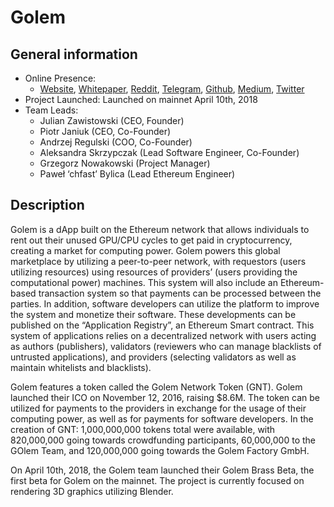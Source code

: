  # Golem
## General information

* Online Presence: 
  * [Website](https://golem.network/), [Whitepaper](http://golemproject.net/doc/DraftGolemProjectWhitepaper.pdf),  [Reddit](https://www.reddit.com/r/GolemProject/), [Telegram](https://t.me/GolemProject), [Github](https://github.com/golemfactory/golem), [Medium](https://blog.golemproject.net/), [Twitter](https://twitter.com/golemproject)
* Project Launched: Launched on mainnet April 10th, 2018  
* Team Leads: 
  * Julian Zawistowski (CEO, Founder)
  * Piotr Janiuk (CEO, Co-Founder)
  * Andrzej Regulski (COO, Co-Founder)
  * Aleksandra Skrzypczak (Lead Software Engineer, Co-Founder)
  * Grzegorz Nowakowski (Project Manager)
  * Paweł ‘chfast’ Bylica (Lead Ethereum Engineer)
## Description
  Golem is a dApp built on the Ethereum network that allows individuals to rent out their unused GPU/CPU cycles to get paid in cryptocurrency, creating a market for computing power. Golem powers this global marketplace by utilizing a peer-to-peer network, with requestors (users utilizing resources) using resources of providers’ (users providing the computational power) machines. This system will also include an Ethereum-based transaction system so that payments can be processed between the parties. In addition, software developers can utilize the platform to improve the system and monetize their software. These developments can be published on the “Application Registry”, an Ethereum Smart contract. This system of applications relies on a decentralized network with users acting as authors (publishers), validators (reviewers who can manage blacklists of untrusted applications), and providers (selecting validators as well as maintain whitelists and blacklists). 

  Golem features a token called the Golem Network Token (GNT). Golem launched their ICO on November 12, 2016, raising $8.6M. The token can be utilized for payments to the providers in exchange for the usage of their computing power, as well as for payments for software developers. In the creation of GNT: 1,000,000,000 tokens total were available, with 820,000,000 going towards crowdfunding participants, 60,000,000 to the GOlem Team, and 120,000,000 going towards the Golem Factory GmbH. 

  On April 10th, 2018, the Golem team launched their Golem Brass Beta, the first beta for Golem on the mainnet. The project is currently focused on rendering 3D graphics utilizing Blender. 
